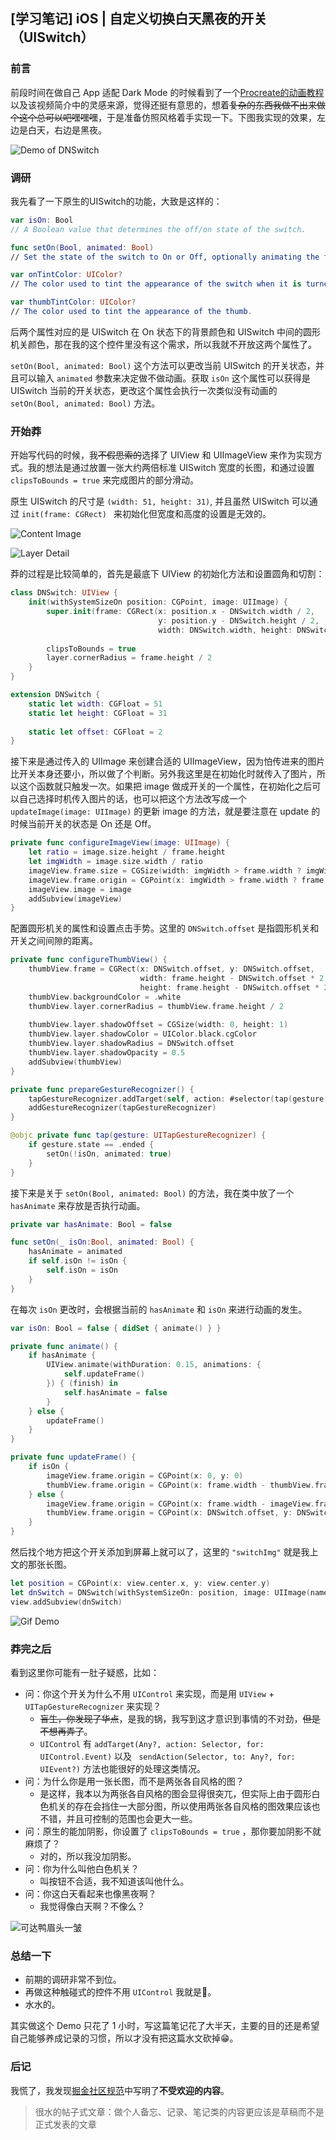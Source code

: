 ## [学习笔记] iOS | 自定义切换白天黑夜的开关（UISwitch）

### 前言

前段时间在做自己 App 适配 Dark Mode 的时候看到了一个[Procreate的动画教程](https://www.bilibili.com/video/av82589461)以及该视频简介中的灵感来源，觉得还挺有意思的，想着~~复杂的东西我做不出来做个这个总可以吧嘿嘿嘿~~，于是准备仿照风格着手实现一下。下图我实现的效果，左边是白天，右边是黑夜。

![Demo of DNSwitch](demoOfDNSwitch.png)

### 调研

我先看了一下原生的UISwitch的功能，大致是这样的：

```Swift
var isOn: Bool
// A Boolean value that determines the off/on state of the switch.

func setOn(Bool, animated: Bool)
// Set the state of the switch to On or Off, optionally animating the transition.

var onTintColor: UIColor?
// The color used to tint the appearance of the switch when it is turned on.

var thumbTintColor: UIColor?
// The color used to tint the appearance of the thumb.
```

后两个属性对应的是 UISwitch 在 On 状态下的背景颜色和 UISwitch 中间的圆形机关颜色，那在我的这个控件里没有这个需求，所以我就不开放这两个属性了。

`setOn(Bool, animated: Bool)` 这个方法可以更改当前 UISwitch 的开关状态，并且可以输入 `animated` 参数来决定做不做动画。获取 `isOn` 这个属性可以获得是 UISwitch 当前的开关状态，更改这个属性会执行一次类似没有动画的 `setOn(Bool, animated: Bool)` 方法。

### 开始莽

开始写代码的时候，我~~不假思索的~~选择了 UIView 和 UIImageView 来作为实现方式。我的想法是通过放置一张大约两倍标准 UISwitch 宽度的长图，和通过设置 `clipsToBounds = true` 来完成图片的部分滑动。

原生 UISwitch 的尺寸是 `(width: 51, height: 31)`, 并且虽然 UISwitch 可以通过 `init(frame: CGRect) ` 来初始化但宽度和高度的设置是无效的。

![Content Image](switchImg.png)

![Layer Detail](On_Layer.png)

莽的过程是比较简单的，首先是最底下 UIView 的初始化方法和设置圆角和切割：

```Swift
class DNSwitch: UIView {
    init(withSystemSizeOn position: CGPoint, image: UIImage) {
        super.init(frame: CGRect(x: position.x - DNSwitch.width / 2,
                                 y: position.y - DNSwitch.height / 2,
                                 width: DNSwitch.width, height: DNSwitch.height))
        
        clipsToBounds = true
        layer.cornerRadius = frame.height / 2
    }
}
```

```Swift
extension DNSwitch {
    static let width: CGFloat = 51
    static let height: CGFloat = 31
    
    static let offset: CGFloat = 2
}
```

接下来是通过传入的 UIImage 来创建合适的 UIImageView，因为怕传进来的图片比开关本身还要小，所以做了个判断。另外我这里是在初始化时就传入了图片，所以这个函数就只触发一次。如果把 image 做成开关的一个属性，在初始化之后可以自己选择时机传入图片的话，也可以把这个方法改写成一个 `updateImage(image: UIImage)` 的更新 image 的方法，就是要注意在 update 的时候当前开关的状态是 On 还是 Off。

```Swift
private func configureImageView(image: UIImage) {
    let ratio = image.size.height / frame.height
    let imgWidth = image.size.width / ratio
    imageView.frame.size = CGSize(width: imgWidth > frame.width ? imgWidth : frame.width, height: frame.height)
    imageView.frame.origin = CGPoint(x: imgWidth > frame.width ? frame.width - imgWidth : 0, y: 0)
    imageView.image = image
    addSubview(imageView)
}
```
配置圆形机关的属性和设置点击手势。这里的 `DNSwitch.offset` 是指圆形机关和开关之间间隙的距离。

```Swift
private func configureThumbView() {
    thumbView.frame = CGRect(x: DNSwitch.offset, y: DNSwitch.offset,
                             width: frame.height - DNSwitch.offset * 2,
                             height: frame.height - DNSwitch.offset * 2)
    thumbView.backgroundColor = .white
    thumbView.layer.cornerRadius = thumbView.frame.height / 2
    
    thumbView.layer.shadowOffset = CGSize(width: 0, height: 1)
    thumbView.layer.shadowColor = UIColor.black.cgColor
    thumbView.layer.shadowRadius = DNSwitch.offset
    thumbView.layer.shadowOpacity = 0.5
    addSubview(thumbView)
}

private func prepareGestureRecognizer() {
    tapGestureRecognizer.addTarget(self, action: #selector(tap(gesture:)))
    addGestureRecognizer(tapGestureRecognizer)
}

@objc private func tap(gesture: UITapGestureRecognizer) {
    if gesture.state == .ended {
        setOn(!isOn, animated: true)
    }
}
```

接下来是关于 `setOn(Bool, animated: Bool)` 的方法，我在类中放了一个 `hasAnimate` 来存放是否执行动画。

```Swift
private var hasAnimate: Bool = false

func setOn(_ isOn:Bool, animated: Bool) {
    hasAnimate = animated
    if self.isOn != isOn {
        self.isOn = isOn
    }
}
```

在每次 `isOn` 更改时，会根据当前的 `hasAnimate` 和 `isOn` 来进行动画的发生。

```Swift
var isOn: Bool = false { didSet { animate() } }

private func animate() {
    if hasAnimate {
        UIView.animate(withDuration: 0.15, animations: {
            self.updateFrame()
        }) { (finish) in
            self.hasAnimate = false
        }
    } else {
        updateFrame()
    }
}

private func updateFrame() {
    if isOn {
        imageView.frame.origin = CGPoint(x: 0, y: 0)
        thumbView.frame.origin = CGPoint(x: frame.width - thumbView.frame.width - DNSwitch.offset, y: DNSwitch.offset)
    } else {
        imageView.frame.origin = CGPoint(x: frame.width - imageView.frame.width, y: 0)
        thumbView.frame.origin = CGPoint(x: DNSwitch.offset, y: DNSwitch.offset)
    }
}
```

然后找个地方把这个开关添加到屏幕上就可以了，这里的 `"switchImg"` 就是我上文的那张长图。

```Swift
let position = CGPoint(x: view.center.x, y: view.center.y)
let dnSwitch = DNSwitch(withSystemSizeOn: position, image: UIImage(named: "switchImg"))
view.addSubview(dnSwitch)
```

![Gif Demo](DNSwitchGif.gif)

### 莽完之后

看到这里你可能有一肚子疑惑，比如：

* 问：你这个开关为什么不用 `UIControl` 来实现，而是用 `UIView` + `UITapGestureRecognizer` 来实现？
    * ~~盲生，你发现了华点~~，是我的锅，我写到这才意识到事情的不对劲，~~但是不想再弄了~~。
    * `UIControl` 有 `addTarget(Any?, action: Selector, for: UIControl.Event)` 以及 ` sendAction(Selector, to: Any?, for: UIEvent?)` 方法也能很好的处理这类情况。
* 问：为什么你是用一张长图，而不是两张各自风格的图？
    * 是这样，我本以为两张各自风格的图会显得很突兀，但实际上由于圆形白色机关的存在会挡住一大部分图，所以使用两张各自风格的图效果应该也不错，并且可控制的范围也会更大一些。
* 问：原生的能加阴影，你设置了 `clipsToBounds = true` ，那你要加阴影不就麻烦了？
    * 对的，所以我没加阴影。
* 问：你为什么叫他白色机关？
    * 叫按钮不合适，我不知道该叫他什么。
* 问：你这白天看起来也像黑夜啊？
    * 我觉得像白天啊？不像么？

![可达鸭眉头一皱](可达鸭眉头一皱.jpg)

### 总结一下

* 前期的调研非常不到位。
* 再做这种触碰式的控件不用 `UIControl` 我就是🐶。
* 水水的。

其实做这个 Demo 只花了 1 小时，写这篇笔记花了大半天，主要的目的还是希望自己能够养成记录的习惯，所以才没有把这篇水文砍掉😁。

### 后记

我慌了，我发现[掘金社区规范](https://juejin.im/book/5c90640c5188252d7941f5bb/section/5cb04a4e5188251ae4157867)中写明了**不受欢迎的内容**。

> 很水的帖子式文章：做个人备忘、记录、笔记类的内容更应该是草稿而不是正式发表的文章







